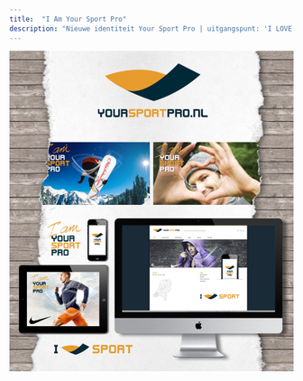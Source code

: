 ```yaml
---
title:  "I Am Your Sport Pro"
description: "Nieuwe identiteit Your Sport Pro | uitgangspunt: 'I LOVE SPORT' | concept: 'HEART IN MOTION'"
---
```


![Actie](images/work/YSP_HS_site.png)